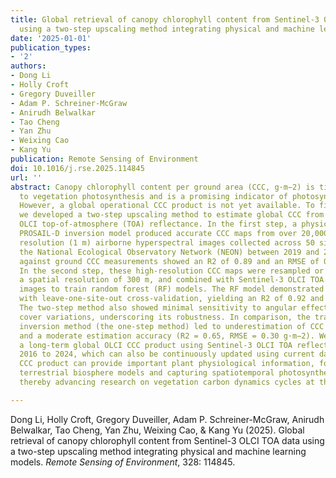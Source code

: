 ```yaml
---
title: Global retrieval of canopy chlorophyll content from Sentinel-3 OLCI TOA data
  using a two-step upscaling method integrating physical and machine learning models
date: '2025-01-01'
publication_types:
- '2'
authors:
- Dong Li
- Holly Croft
- Gregory Duveiller
- Adam P. Schreiner-McGraw
- Anirudh Belwalkar
- Tao Cheng
- Yan Zhu
- Weixing Cao
- Kang Yu
publication: Remote Sensing of Environment
doi: 10.1016/j.rse.2025.114845
url: ''
abstract: Canopy chlorophyll content per ground area (CCC, g·m−2) is tightly related
  to vegetation photosynthesis and is a promising indicator of photosynthetic capacity.
  However, a global operational CCC product is not yet available. To fill this gap,
  we developed a two-step upscaling method to estimate global CCC from Sentinel-3
  OLCI top-of-atmosphere (TOA) reflectance. In the first step, a physically-based
  PROSAIL-D inversion model produced accurate CCC maps from over 20,000 high-spatial
  resolution (1 m) airborne hyperspectral images collected across 50 sites within
  the National Ecological Observatory Network (NEON) between 2019 and 2021. The validation
  against ground CCC measurements showed an R2 of 0.89 and an RMSE of 0.30 g·m−2.
  In the second step, these high-resolution CCC maps were resampled or upscaled to
  a spatial resolution of 300 m, and combined with Sentinel-3 OLCI TOA reflectance
  images to train random forest (RF) models. The RF model demonstrated robust performance
  with leave-one-site-out cross-validation, yielding an R2 of 0.92 and RMSE of 0.14 g·m−2.
  The two-step method also showed minimal sensitivity to angular effects and land
  cover variations, underscoring its robustness. In comparison, the traditional direct
  inversion method (the one-step method) led to underestimation of CCC by 0.16 g·m−2
  and a moderate estimation accuracy (R2 = 0.65, RMSE = 0.30 g·m−2). We generated
  a long-term global OLCI CCC product using Sentinel-3 OLCI TOA reflectance data from
  2016 to 2024, which can also be continuously updated using current data. This global
  CCC product can provide important plant physiological information, for parameterizing
  terrestrial biosphere models and capturing spatiotemporal photosynthetic patterns,
  thereby advancing research on vegetation carbon dynamics cycles at the global scale.

---
```


Dong Li, Holly Croft, Gregory Duveiller, Adam P. Schreiner-McGraw, Anirudh Belwalkar, Tao Cheng, Yan Zhu, Weixing Cao, & Kang Yu (2025). Global retrieval of canopy chlorophyll content from Sentinel-3 OLCI TOA data using a two-step upscaling method integrating physical and machine learning models. *Remote Sensing of Environment*, 328: 114845.
